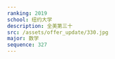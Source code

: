 ```yaml
---
ranking: 2019
school: 纽约大学
description: 全美第三十
src: /assets/offer_update/330.jpg
major: 数学
sequence: 327
---
```

